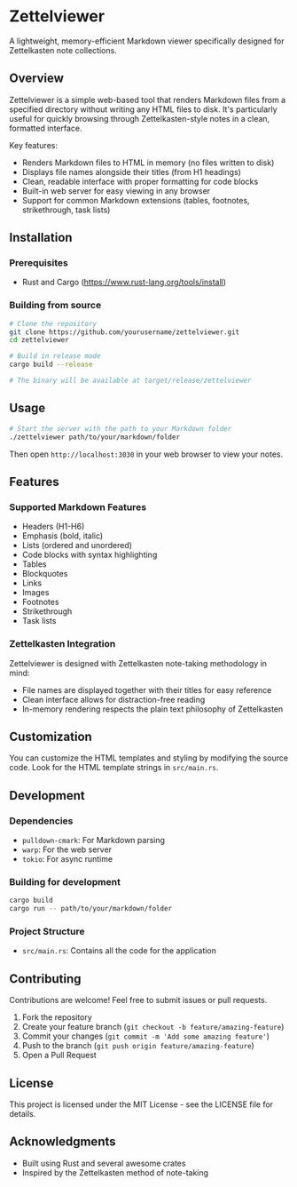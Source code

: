 # Zettelviewer

A lightweight, memory-efficient Markdown viewer specifically designed for Zettelkasten note collections.

## Overview

Zettelviewer is a simple web-based tool that renders Markdown files from a specified directory without writing any HTML files to disk. It's particularly useful for quickly browsing through Zettelkasten-style notes in a clean, formatted interface.

Key features:
- Renders Markdown files to HTML in memory (no files written to disk)
- Displays file names alongside their titles (from H1 headings)
- Clean, readable interface with proper formatting for code blocks
- Built-in web server for easy viewing in any browser
- Support for common Markdown extensions (tables, footnotes, strikethrough, task lists)

## Installation

### Prerequisites
- Rust and Cargo (https://www.rust-lang.org/tools/install)

### Building from source
```bash
# Clone the repository
git clone https://github.com/yourusername/zettelviewer.git
cd zettelviewer

# Build in release mode
cargo build --release

# The binary will be available at target/release/zettelviewer
```

## Usage

```bash
# Start the server with the path to your Markdown folder
./zettelviewer path/to/your/markdown/folder
```

Then open `http://localhost:3030` in your web browser to view your notes.

## Features

### Supported Markdown Features
- Headers (H1-H6)
- Emphasis (bold, italic)
- Lists (ordered and unordered)
- Code blocks with syntax highlighting
- Tables
- Blockquotes
- Links
- Images
- Footnotes
- Strikethrough
- Task lists

### Zettelkasten Integration
Zettelviewer is designed with Zettelkasten note-taking methodology in mind:
- File names are displayed together with their titles for easy reference
- Clean interface allows for distraction-free reading
- In-memory rendering respects the plain text philosophy of Zettelkasten

## Customization

You can customize the HTML templates and styling by modifying the source code. Look for the HTML template strings in `src/main.rs`.

## Development

### Dependencies
- `pulldown-cmark`: For Markdown parsing
- `warp`: For the web server
- `tokio`: For async runtime

### Building for development
```bash
cargo build
cargo run -- path/to/your/markdown/folder
```

### Project Structure
- `src/main.rs`: Contains all the code for the application

## Contributing

Contributions are welcome! Feel free to submit issues or pull requests.

1. Fork the repository
2. Create your feature branch (`git checkout -b feature/amazing-feature`)
3. Commit your changes (`git commit -m 'Add some amazing feature'`)
4. Push to the branch (`git push origin feature/amazing-feature`)
5. Open a Pull Request

## License

This project is licensed under the MIT License - see the LICENSE file for details.

## Acknowledgments

- Built using Rust and several awesome crates
- Inspired by the Zettelkasten method of note-taking
